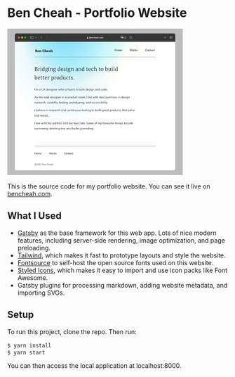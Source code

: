 # Ben Cheah - Portfolio Website

[![Screenshot of bencheah.com homepage](docs/readme-website-preview-thumb.jpg)](docs/readme-website-preview.jpg)

This is the source code for my portfolio website. You can see it live on [bencheah.com](https://bencheah.com).

## What I Used

- [Gatsby](https://www.gatsbyjs.com/) as the base framework for this web app. Lots of nice modern features, including server-side rendering, image optimization, and page preloading.
- [Tailwind](https://github.com/tailwindlabs/tailwindcss), which makes it fast to prototype layouts and style the website.
- [Fontsource](https://fontsource.org/) to self-host the open source fonts used on this website.
- [Styled Icons](https://github.com/styled-icons/styled-icons), which makes it easy to import and use icon packs like Font Awesome.
- Gatsby plugins for processing markdown, adding website metadata, and importing SVGs.

## Setup

To run this project, clone the repo. Then run:

```
$ yarn install
$ yarn start
```

You can then access the local application at localhost:8000.